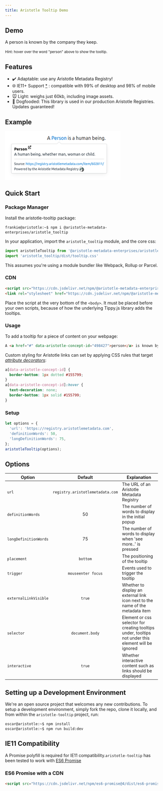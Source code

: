 ```yaml
---
title: Aristotle Tooltip Demo
---
```


## Demo

<p class="center-text"> A <a data-aristotle-concept-id="268955">person</a> is known by the company they keep.</p>
<small>Hint: hover over the word "person" above to show the tooltip.</small>

## Features  

- :heavy_check_mark: Adaptable: use any Aristotle Metadata Registry!
- :globe_with_meridians: IE11+ Support [*][ie11-support] :
    compatible with 99% of desktop and 98% of mobile users.
- :mouse: Light: weighs just 60kb, including image assets.
- :dog: Dogfooded: This library is used in our production Aristotle Registries. Updates guaranteed!

## Example

![Image](https://github.com/Aristotle-Metadata-Enterprises/aristotle-tooltip/blob/master/image.png?raw=true)

## Quick Start

### Package Manager

Install the aristotle-tooltip package:

```console
frankie@aristotle:~$ npm i @aristotle-metadata-enterprises/aristotle_tooltip
```

In your application, import the `aristotle_tooltip` module, and the core css:

```javascript
import aristotleTooltip from '@aristotle-metadata-enterprises/aristotle_tooltip'
import 'aristotle_tooltip/dist/tooltip.css'
```
This assumes you're using a module bundler like Webpack, Rollup or Parcel.

### CDN

```html
<script src="https://cdn.jsdelivr.net/npm/@aristotle-metadata-enterprises/aristotle_tooltip@latest/dist/aristotletooltip.min.js"></script>
<link rel="stylesheet" href="https://cdn.jsdelivr.net/npm/@aristotle-metadata-enterprises/aristotle_tooltip@latest/dist/tooltip.css">
```
Place the script at the very bottom of the `<body>`. It must be placed before your own scripts, because of how the underlying Tippy.js library adds the tooltips.

### Usage

To add a tooltip for a piece of content on your webpage:
```html
A <a href="#" data-aristotle-concept-id="498427">person</a> is known by the company they keep
```

Custom styling for Aristotle links can set by applying CSS rules that target [*attribute decorators*](https://www.w3.org/TR/selectors/#attribute-selectors):
```css
a[data-aristotle-concept-id] {
  border-bottom: 1px dotted #155799;
}
a[data-aristotle-concept-id]:hover {
  text-decoration: none;
  border-bottom: 1px solid #155799;
}
```

### Setup

```javascript
let options = {
  'url': 'https://registry.aristotlemetadata.com',
  'definitionWords': 50,
  'longDefinitionWords': 75,
};
aristotleTooltip(options);

```

## Options

| Option        | Default           | Explanation  |
| ------------- |:-------------:| -----|
| `url`      | `registry.aristotlemetadata.com` | The URL of an Aristotle Metadata Registry |
| `definitionWords`      | 50      |  The number of words to display in the initial popup  |
| `longDefinitionWords`  | 75      |  The number of words to display when 'see more..' is pressed |
| `placement`            | `bottom`|  The positioning of the tooltip |
| `trigger` | `mouseenter focus` | Events used to trigger the tooltip |
| `externalLinkVisible`  | `true`  |  Whether to display an external link icon next to the name of the metadata item |
| `selector` | `document.body` | Element or css selector for creating tooltips under, tooltips not under this element will be ignored |
| `interactive` | `true` | Whether interactive content such as links should be displayed |

## Setting up a Development Environment

We're an open source project that welcomes any new contributions. To setup a development environment, simply fork the repo, clone it locally, and from within the `aristotle-tooltip` project, run:
```console
oscar@aristotle:~$ npm install
oscar@aristotle:~$ npm run build:dev
```

## IE11 Compatibility

A Promise polyfill is required for IE11 compatibility.`aristotle-tooltip` has been tested to work with [ES6 Promise](https://github.com/stefanpenner/es6-promise)

### ES6 Promise with a CDN

```html
<script src="https://cdn.jsdelivr.net/npm/es6-promise@4/dist/es6-promise.auto.js"></script> 
```

[ie11-support]: #ie11-compatibility
